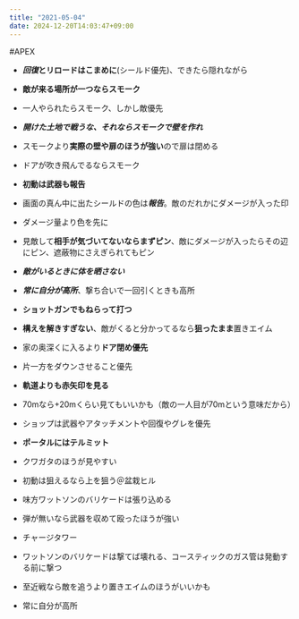 ```yaml
---
title: "2021-05-04"
date: 2024-12-20T14:03:47+09:00
---
```

#APEX

- ***回復*とリロードはこまめに**(シールド優先)、できたら隠れながら

- **敵が来る場所が一つならスモーク**
- 一人やられたらスモーク、しかし敵優先
- ***開けた土地で戦うな、それならスモークで壁を作れ***
- スモークより**実際の壁や扉のほうが強い**ので扉は閉める
- ドアが吹き飛んでるならスモーク

- **初動は武器も報告**
- 画面の真ん中に出たシールドの色は***報告***。敵のだれかにダメージが入った印
- ダメージ量より色を先に
- 見敵して**相手が気づいてないならまずピン**、敵にダメージが入ったらその辺にピン、遮蔽物にさえぎられてもピン

- ***敵がいるときに体を晒さない***
- ***常に自分が高所***、撃ち合いで一回引くときも高所
- **ショットガンでもねらって打つ**
- **構えを解きすぎない**、敵がくると分かってるなら**狙ったまま**置きエイム
- 家の奥深くに入るより**ドア閉め優先**
- 片一方をダウンさせること優先
- **軌道よりも赤矢印を見る**

- 70mなら+20mくらい見てもいいかも（敵の一人目が70mという意味だから）

- ショップは武器やアタッチメントや回復やグレを優先
- **ポータルにはテルミット**
- クワガタのほうが見やすい
- 初動は狙えるなら上を狙う＠盆栽ヒル
- 味方ワットソンのバリケードは張り込める
- 弾が無いなら武器を収めて殴ったほうが強い
- チャージタワー
- ワットソンのバリケードは撃てば壊れる、コースティックのガス管は発動する前に撃つ
- 至近戦なら敵を追うより置きエイムのほうがいいかも

- 常に自分が高所
